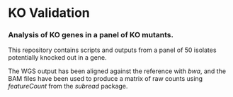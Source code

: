# KO Validation

### Analysis of KO genes in a panel of KO mutants.

This repository contains scripts and outputs from a panel of 50 isolates potentially knocked out in a gene.

The WGS output has been aligned against the reference with _bwa_, and the BAM files have been used to produce a matrix of raw counts using _featureCount_ from the _subread_ package.
